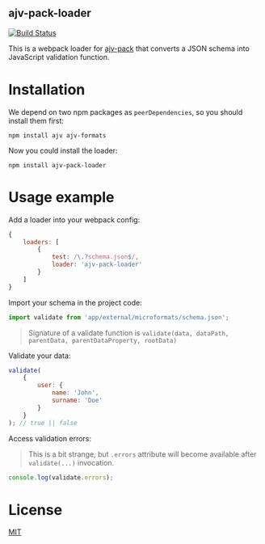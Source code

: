 ajv-pack-loader
---------------

[![Build Status](https://travis-ci.org/corpix/ajv-pack-loader.svg?branch=master)](https://travis-ci.org/corpix/ajv-pack-loader)

This is a webpack loader for [ajv-pack](https://github.com/epoberezkin/ajv-pack) that converts a JSON schema into JavaScript validation function.

# Installation

We depend on two npm packages as `peerDependencies`, so you should install them first:

``` shell
npm install ajv ajv-formats
```

Now you could install the loader:

``` shell
npm install ajv-pack-loader
```

# Usage example

Add a loader into your webpack config:

``` javascript
{
    loaders: [
        {
            test: /\.?schema.json$/,
            loader: 'ajv-pack-loader'
        }
    ]
}
```

Import your schema in the project code:

``` javascript
import validate from 'app/external/microformats/schema.json';
```

> Signature of a validate function is `validate(data, dataPath, parentData, parentDataProperty, rootData)`

Validate your data:

``` javascript
validate(
    {
        user: {
            name: 'John',
            surname: 'Doe'
        }
    }
); // true || false
```

Access validation errors:

> This is a bit strange, but `.errors` attribute will become available after `validate(...)` invocation.

``` javascript
console.log(validate.errors);
```

# License

[MIT](/LICENSE)
